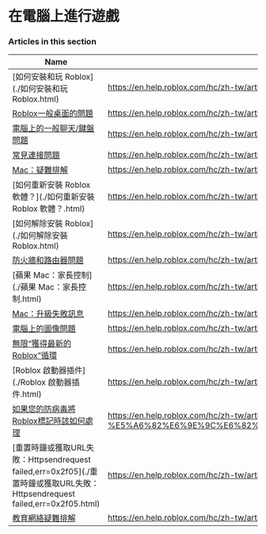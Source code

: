 # 在電腦上進行遊戲  
### Articles in this section
Name|URL
-|-
[如何安裝和玩 Roblox](./如何安裝和玩 Roblox.html) |https://en.help.roblox.com/hc/zh-tw/articles/204473560-%E5%A6%82%E4%BD%95%E5%AE%89%E8%A3%9D%E5%92%8C%E7%8E%A9-Roblox
[Roblox一般桌面的問題](./Roblox一般桌面的問題.html) |https://en.help.roblox.com/hc/zh-tw/articles/203312870-Roblox%E4%B8%80%E8%88%AC%E6%A1%8C%E9%9D%A2%E7%9A%84%E5%95%8F%E9%A1%8C
[電腦上的一般聊天/鍵盤問題](./電腦上的一般聊天-鍵盤問題.html) |https://en.help.roblox.com/hc/zh-tw/articles/203313040-%E9%9B%BB%E8%85%A6%E4%B8%8A%E7%9A%84%E4%B8%80%E8%88%AC%E8%81%8A%E5%A4%A9-%E9%8D%B5%E7%9B%A4%E5%95%8F%E9%A1%8C
[常見連接問題](./常見連接問題.html) |https://en.help.roblox.com/hc/zh-tw/articles/203312880-%E5%B8%B8%E8%A6%8B%E9%80%A3%E6%8E%A5%E5%95%8F%E9%A1%8C
[Mac：疑難排解](./Mac：疑難排解.html) |https://en.help.roblox.com/hc/zh-tw/articles/203312990-Mac-%E7%96%91%E9%9B%A3%E6%8E%92%E8%A7%A3
[如何重新安裝 Roblox 軟體？](./如何重新安裝 Roblox 軟體？.html) |https://en.help.roblox.com/hc/zh-tw/articles/203312910-%E5%A6%82%E4%BD%95%E9%87%8D%E6%96%B0%E5%AE%89%E8%A3%9D-Roblox-%E8%BB%9F%E9%AB%94-
[如何解除安裝 Roblox](./如何解除安裝 Roblox.html) |https://en.help.roblox.com/hc/zh-tw/articles/203312980-%E5%A6%82%E4%BD%95%E8%A7%A3%E9%99%A4%E5%AE%89%E8%A3%9D-Roblox
[防火牆和路由器問題](./防火牆和路由器問題.html) |https://en.help.roblox.com/hc/zh-tw/articles/203312840-%E9%98%B2%E7%81%AB%E7%89%86%E5%92%8C%E8%B7%AF%E7%94%B1%E5%99%A8%E5%95%8F%E9%A1%8C
[蘋果 Mac：家長控制](./蘋果 Mac：家長控制.html) |https://en.help.roblox.com/hc/zh-tw/articles/203313010-%E8%98%8B%E6%9E%9C-Mac-%E5%AE%B6%E9%95%B7%E6%8E%A7%E5%88%B6
[Mac：升級失敗訊息](./Mac：升級失敗訊息.html) |https://en.help.roblox.com/hc/zh-tw/articles/203313000-Mac-%E5%8D%87%E7%B4%9A%E5%A4%B1%E6%95%97%E8%A8%8A%E6%81%AF
[電腦上的圖像問題](./電腦上的圖像問題.html) |https://en.help.roblox.com/hc/zh-tw/articles/203312790-%E9%9B%BB%E8%85%A6%E4%B8%8A%E7%9A%84%E5%9C%96%E5%83%8F%E5%95%8F%E9%A1%8C
[無限“獲得最新的Roblox”循環](./無限“獲得最新的Roblox”循環.html) |https://en.help.roblox.com/hc/zh-tw/articles/203312940-%E7%84%A1%E9%99%90-%E7%8D%B2%E5%BE%97%E6%9C%80%E6%96%B0%E7%9A%84Roblox-%E5%BE%AA%E7%92%B0
[Roblox 啟動器插件](./Roblox 啟動器插件.html) |https://en.help.roblox.com/hc/zh-tw/articles/203313020-Roblox-%E5%95%9F%E5%8B%95%E5%99%A8%E6%8F%92%E4%BB%B6
[如果您的防病毒將Roblox標記時該如何處理](./如果您的防病毒將Roblox標記時該如何處理.html) |https://en.help.roblox.com/hc/zh-tw/articles/203313030-%E5%A6%82%E6%9E%9C%E6%82%A8%E7%9A%84%E9%98%B2%E7%97%85%E6%AF%92%E5%B0%87Roblox%E6%A8%99%E8%A8%98%E6%99%82%E8%A9%B2%E5%A6%82%E4%BD%95%E8%99%95%E7%90%86
[重置時鐘或獲取URL失敗：Httpsendrequest failed,err=0x2f05](./重置時鐘或獲取URL失敗：Httpsendrequest failed,err=0x2f05.html) |https://en.help.roblox.com/hc/zh-tw/articles/203312830-%E9%87%8D%E7%BD%AE%E6%99%82%E9%90%98%E6%88%96%E7%8D%B2%E5%8F%96URL%E5%A4%B1%E6%95%97-Httpsendrequest-failed-err-0x2f05
[教育網絡疑難排解](./教育網絡疑難排解.html) |https://en.help.roblox.com/hc/zh-tw/articles/115005744663-%E6%95%99%E8%82%B2%E7%B6%B2%E7%B5%A1%E7%96%91%E9%9B%A3%E6%8E%92%E8%A7%A3